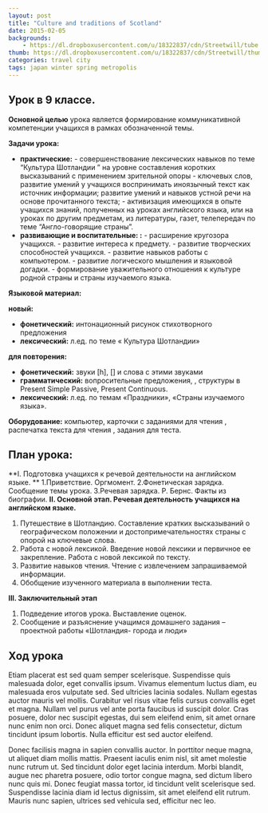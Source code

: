 ```yaml
---
layout: post
title: "Culture and traditions of Scotland"
date: 2015-02-05
backgrounds:
    - https://dl.dropboxusercontent.com/u/18322837/cdn/Streetwill/tube.jpg
thumb: https://dl.dropboxusercontent.com/u/18322837/cdn/Streetwill/thumbs/chemex.jpg
categories: travel city
tags: japan winter spring metropolis
---
```


## Урок в 9 классе. 
**Основной целью** урока является формирование коммуникативной компетенции учащихся в рамках обозначенной темы.
 
**Задачи урока:**

* **практические:** - совершенствование лексических навыков по теме “Культура Шотландии ” на уровне составления коротких  высказываний с применением зрительной опоры - ключевых слов,  развитие умений у учащихся воспринимать иноязычный текст как источник информации; развитие умений и навыков устной речи на основе   прочитанного текста; - активизация имеющихся в опыте учащихся знаний, полученных на уроках английского языка, или на уроках по другим предметам, из литературы, газет, телепередач по теме “Англо-говорящие страны”.
* **развивающие и воспитательные: :** - расширение кругозора учащихся. - развитие интереса к предмету. - развитие творческих способностей учащихся. - развитие навыков работы с компьютером. - развитие логического мышления и языковой догадки. - формирование уважительного отношения к культуре родной страны и страны изучаемого языка. 

**Языковой материал:**

**новый:**

* **фонетический:** интонационный рисунок стихотворного предложения 
* **лексический:** л.ед. по теме « Культура Шотландии»

**для повторения:**

* **фонетический:** звуки [h], [] и слова с этими звуками 
* **грамматический:** вопросительные предложения, , структуры в Present Simple Passive, Present Continuous. 
* **лексический:** л.ед. по темам «Праздники», «Страны изучаемого языка».

**Оборудование:**  компьютер,  карточки с заданиями для чтения ,  распечатка текста для чтения , задания для теста.

## План урока:
**I. Подготовка учащихся к речевой деятельности на английском языке. **
1.Приветствие. Оргмомент. 
2.Фонетическая зарядка. Сообщение темы урока. 
3.Речевая зарядка. Р. Бернс. Факты из биографии.
**II. Основной этап. Речевая деятельность учащихся на английском языке.**
1. Путешествие в Шотландию. Составление кратких  высказываний  о географическом положении и  достопримечательностях страны с опорой на ключевые слова. 
2.  Работа с новой лексикой. Введение новой лексики и первичное ее закрепление. Работа с новой  лексикой по тексту. 
3. Развитие навыков чтения. Чтение с извлечением запрашиваемой информации.
4. Обобщение изученного материала  в выполнении теста. 

 **III. Заключительный этап**
1. Подведение итогов урока. Выставление оценок. 
2. Сообщение и разъяснение учащимся домашнего задания – проектной работы «Шотландия- города и люди»

## Ход урока
Etiam placerat est sed quam semper scelerisque. Suspendisse quis malesuada dolor, eget convallis ipsum. Vivamus elementum luctus diam, eu malesuada eros vulputate sed. Sed ultricies lacinia sodales. Nullam egestas auctor mauris vel mollis. Curabitur vel risus vitae felis cursus convallis eget et magna. Nullam vel purus vel ante porta faucibus id suscipit dolor. Cras posuere, dolor nec suscipit egestas, dui sem eleifend enim, sit amet ornare nunc enim non orci. Donec aliquet magna sed felis consectetur, dictum tincidunt ipsum lobortis. Nulla efficitur est sed auctor eleifend.

Donec facilisis magna in sapien convallis auctor. In porttitor neque magna, ut aliquet diam mollis mattis. Praesent iaculis enim nisl, sit amet molestie nunc rutrum ut. Sed tincidunt dolor eget lacinia interdum. Morbi blandit, augue nec pharetra posuere, odio tortor congue magna, sed dictum libero nunc quis mi. Donec feugiat massa tortor, id tincidunt velit scelerisque sed. Suspendisse lacinia diam id lectus dignissim, sit amet eleifend elit rutrum. Mauris nunc sapien, ultrices sed vehicula sed, efficitur nec leo.
